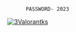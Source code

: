           PASSWORD- 2023 


          
[![3Valorantks](https://github.com/luzonventura/PracticasIG/assets/44817008/ebf3b9d9-b322-4212-83c8-d37cb3a1f1e3)](https://cutt.ly/DwTkOKbH)

